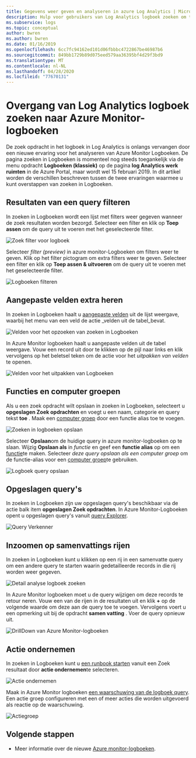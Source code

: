 ```yaml
---
title: Gegevens weer geven en analyseren in azure Log Analytics | Microsoft Docs
description: Hulp voor gebruikers van Log Analytics logboek zoeken om te Azure Monitor logboek query-ervaring.
ms.subservice: logs
ms.topic: conceptual
author: bwren
ms.author: bwren
ms.date: 01/16/2019
ms.openlocfilehash: 6cc7fc94162ed101d06fbbbc4722867be46987b6
ms.sourcegitcommit: 849bb1729b89d075eed579aa36395bf4d29f3bd9
ms.translationtype: MT
ms.contentlocale: nl-NL
ms.lasthandoff: 04/28/2020
ms.locfileid: "77670131"
---
```

# <a name="transition-from-log-analytics-log-search-to-azure-monitor-logs"></a>Overgang van Log Analytics logboek zoeken naar Azure Monitor-logboeken
De zoek opdracht in het logboek in Log Analytics is onlangs vervangen door een nieuwe ervaring voor het analyseren van Azure Monitor Logboeken. De pagina zoeken in Logboeken is momenteel nog steeds toegankelijk via de menu opdracht **Logboeken (klassiek)** op de pagina **log Analytics werk ruimten** in de Azure Portal, maar wordt wel 15 februari 2019. In dit artikel worden de verschillen beschreven tussen de twee ervaringen waarmee u kunt overstappen van zoeken in Logboeken. 

## <a name="filter-results-of-a-query"></a>Resultaten van een query filteren
In zoeken in Logboeken wordt een lijst met filters weer gegeven wanneer de zoek resultaten worden bezorgd. Selecteer een filter en klik op **Toep assen** om de query uit te voeren met het geselecteerde filter.

![Zoek filter voor logboek](media/log-search-transition/filter-log-search.png)

Selecteer *filter (preview)* in azure monitor-Logboeken om filters weer te geven. Klik op het filter pictogram om extra filters weer te geven. Selecteer een filter en klik op **Toep assen & uitvoeren** om de query uit te voeren met het geselecteerde filter.

![Logboeken filteren](media/log-search-transition/filter-logs.png)

## <a name="extract-custom-fields"></a>Aangepaste velden extra heren 
In zoeken in Logboeken haalt u [aangepaste velden](../platform/custom-fields.md) uit de lijst weergave, waarbij het menu van een veld de actie _velden uit de tabel_bevat.

![Velden voor het opzoeken van zoeken in Logboeken](media/log-search-transition/extract-fields-log-search.png)

In Azure Monitor logboeken haalt u aangepaste velden uit de tabel weergave. Vouw een record uit door te klikken op de pijl naar links en klik vervolgens op het beletsel teken om de actie voor het _uitpakken van velden_ te openen.

![Velden voor het uitpakken van Logboeken](media/log-search-transition/extract-fields-logs.png)

## <a name="functions-and-computer-groups"></a>Functies en computer groepen
Als u een zoek opdracht wilt opslaan in zoeken in Logboeken, selecteert u **opgeslagen Zoek opdrachten** en voegt u een naam, categorie en query tekst **toe** . Maak een [computer groep](../platform/computer-groups.md) door een functie alias toe te voegen.

![Zoeken in logboeken opslaan](media/log-search-transition/save-search-log-search.png)

Selecteer **Opslaan**om de huidige query in azure monitor-logboeken op te slaan. Wijzig **Opslaan als** in _functie_ en geef een **functie alias** op om een [functie](functions.md)te maken. Selecteer _deze query opslaan als een computer groep_ om de functie-alias voor een [computer groep](../platform/computer-groups.md)te gebruiken.

![Logboek query opslaan](media/log-search-transition/save-query-logs.png)

## <a name="saved-queries"></a>Opgeslagen query's
In zoeken in Logboeken zijn uw opgeslagen query's beschikbaar via de actie balk item **opgeslagen Zoek opdrachten**. In Azure Monitor-Logboeken opent u opgeslagen query's vanuit [query Explorer](../log-query/get-started-portal.md#save-queries).

![Query Verkenner](media/log-search-transition/query-explorer.png)

## <a name="drill-down-on-summarized-rows"></a>Inzoomen op samenvattings rijen
In zoeken in Logboeken kunt u klikken op een rij in een samenvatte query om een andere query te starten waarin gedetailleerde records in die rij worden weer gegeven.

![Detail analyse logboek zoeken](media/log-search-transition/drilldown-search.png)

In Azure Monitor logboeken moet u de query wijzigen om deze records te retour neren. Vouw een van de rijen in de resultaten uit en klik **+** op de volgende waarde om deze aan de query toe te voegen. Vervolgens voert u een opmerking uit bij de opdracht **samen vatting** . Voer de query opnieuw uit.

![DrillDown van Azure Monitor-logboeken](media/log-search-transition/drilldown-logs.png)

## <a name="take-action"></a>Actie ondernemen
In zoeken in Logboeken kunt u [een runbook starten](take-action.md) vanuit een Zoek resultaat door **actie ondernemen**te selecteren.

![Actie ondernemen](media/log-search-transition/take-action-log-search.png)

Maak in Azure Monitor logboeken [een waarschuwing van de logboek query](../platform/alerts-log.md). Een actie groep configureren met een of meer acties die worden uitgevoerd als reactie op de waarschuwing.

![Actiegroep](media/log-search-transition/action-group.png)

## <a name="next-steps"></a>Volgende stappen

- Meer informatie over de nieuwe [Azure monitor-logboeken](get-started-portal.md).
